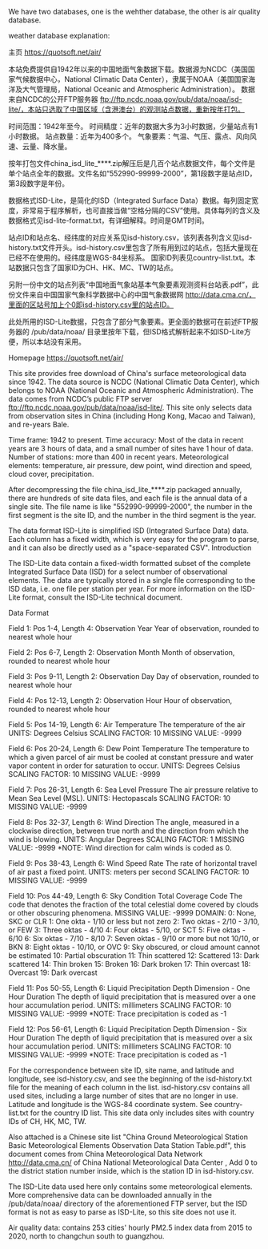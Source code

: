 We have two databases, one is the wehther database, the other is air quality database.

weather database explanation:

主页 https://quotsoft.net/air/


本站免费提供自1942年以来的中国地面气象数据下载。数据源为NCDC（美国国家气候数据中心，National Climatic Data Center），隶属于NOAA（美国国家海洋及大气管理局，National Oceanic and Atmospheric Administration）。 
数据来自NCDC的公开FTP服务器 ftp://ftp.ncdc.noaa.gov/pub/data/noaa/isd-lite/，本站只选取了中国区域（含港澳台）的观测站点数据，重新按年打包。

时间范围：1942年至今。 
时间精度：近年的数据大多为3小时数据，少量站点有1小时数据。 
站点数量：近年为400多个。 
气象要素：气温、气压、露点、风向风速、云量、降水量。 


按年打包文件china_isd_lite_****.zip解压后是几百个站点数据文件，每个文件是单个站点全年的数据。文件名如“552990-99999-2000”，第1段数字是站点ID，第3段数字是年份。 

数据格式ISD-Lite，是简化的ISD（Integrated Surface Data）数据。每列固定宽度，非常易于程序解析，也可直接当做“空格分隔的CSV”使用。具体每列的含义及数据格式见isd-lite-format.txt，有详细解释。时间是GMT时间。

站点ID和站点名、经纬度的对应关系见isd-history.csv，该列表各列含义见isd-history.txt文件开头。isd-history.csv里包含了所有用到过的站点，包括大量现在已经不在使用的。经纬度是WGS-84坐标系。
国家ID列表见country-list.txt。本站数据只包含了国家ID为CH、HK、MC、TW的站点。

另附一份中文的站点列表“中国地面气象站基本气象要素观测资料台站表.pdf”，此份文件来自中国国家气象科学数据中心的中国气象数据网 http://data.cma.cn/，里面的区站号加上个0即isd-history.csv里的站点ID。

此处所用的ISD-Lite数据，只包含了部分气象要素。更全面的数据可在前述FTP服务器的 /pub/data/noaa/ 目录里按年下载，但ISD格式解析起来不如ISD-Lite方便，所以本站没有采用。 



Homepage https://quotsoft.net/air/

This site provides free download of China's surface meteorological data since 1942. The data source is NCDC (National Climatic Data Center), which belongs to NOAA (National Oceanic and Atmospheric Administration). The data comes from NCDC’s public FTP server ftp://ftp.ncdc.noaa.gov/pub/data/noaa/isd-lite/. This site only selects data from observation sites in China (including Hong Kong, Macao and Taiwan), and re-years Bale.

Time frame: 1942 to present. 
Time accuracy: Most of the data in recent years are 3 hours of data, and a small number of sites have 1 hour of data. 
Number of stations: more than 400 in recent years. 
Meteorological elements: temperature, air pressure, dew point, wind direction and speed, cloud cover, precipitation.

After decompressing the file china_isd_lite_****.zip packaged annually, there are hundreds of site data files, and each file is the annual data of a single site. The file name is like "552990-99999-2000", the number in the first segment is the site ID, and the number in the third segment is the year.

The data format ISD-Lite is simplified ISD (Integrated Surface Data) data. Each column has a fixed width, which is very easy for the program to parse, and it can also be directly used as a "space-separated CSV". 
Introduction

The ISD-Lite data contain a fixed-width formatted subset of the complete Integrated Surface Data (ISD) for a select number of observational elements.  The data are typically stored in a single file corresponding to the ISD data, i.e. one file per station per year.  For more information on the ISD-Lite format, consult the ISD-Lite technical document.

Data Format

Field 1: Pos 1-4, Length 4: Observation Year
Year of observation, rounded to nearest whole hour

Field 2: Pos 6-7, Length 2: Observation Month
Month of observation, rounded to nearest whole hour

Field 3: Pos 9-11, Length 2: Observation Day
Day of observation, rounded to nearest whole hour

Field 4: Pos 12-13, Length 2: Observation Hour
Hour of observation, rounded to nearest whole hour

Field 5: Pos 14-19, Length 6:  Air Temperature
The temperature of the air
UNITS:  Degrees Celsius
SCALING FACTOR: 10
MISSING VALUE: -9999

Field 6: Pos 20-24, Length 6: Dew Point Temperature
The temperature to which a given parcel of air must be cooled at constant pressure and water vapor content in order for saturation to occur.
UNITS: Degrees Celsius
SCALING FACTOR: 10
MISSING VALUE: -9999

Field 7: Pos 26-31, Length 6: Sea Level Pressure
The air pressure relative to Mean Sea Level (MSL).
UNITS:  Hectopascals
SCALING FACTOR: 10
MISSING VALUE: -9999

Field 8: Pos 32-37, Length 6: Wind Direction
The angle, measured in a clockwise direction, between true north and the direction from which the wind is blowing.
UNITS: Angular Degrees
SCALING FACTOR: 1
MISSING VALUE: -9999
*NOTE:  Wind direction for calm winds is coded as 0.

 
Field 9: Pos 38-43, Length 6: Wind Speed Rate
The rate of horizontal travel of air past a fixed point.
UNITS: meters per second
SCALING FACTOR: 10
MISSING VALUE: -9999

Field 10: Pos 44-49, Length 6: Sky Condition Total Coverage Code
The code that denotes the fraction of the total celestial dome covered by clouds or other obscuring phenomena.
MISSING VALUE: -9999
DOMAIN:
 0: None, SKC or CLR
 1: One okta - 1/10 or less but not zero
 2: Two oktas - 2/10 - 3/10, or FEW
 3: Three oktas - 4/10
 4: Four oktas - 5/10, or SCT
 5: Five oktas - 6/10
 6: Six oktas - 7/10 - 8/10
 7: Seven oktas - 9/10 or more but not 10/10, or BKN
 8: Eight oktas - 10/10, or OVC
 9: Sky obscured, or cloud amount cannot be estimated
10: Partial obscuration
11: Thin scattered
12: Scattered
13: Dark scattered
14: Thin broken
15: Broken
16: Dark broken
17: Thin overcast
18: Overcast
19: Dark overcast

Field 11: Pos 50-55, Length 6: Liquid Precipitation Depth Dimension - One Hour Duration
The depth of liquid precipitation that is measured over a one hour accumulation period.
UNITS: millimeters
SCALING FACTOR: 10
MISSING VALUE: -9999
*NOTE:  Trace precipitation is coded as -1

Field 12: Pos 56-61, Length 6: Liquid Precipitation Depth Dimension - Six Hour Duration
The depth of liquid precipitation that is measured over a six hour accumulation period.
UNITS: millimeters
SCALING FACTOR: 10
MISSING VALUE: -9999
*NOTE:  Trace precipitation is coded as -1



For the correspondence between site ID, site name, and latitude and longitude, see isd-history.csv, and see the beginning of the isd-history.txt file for the meaning of each column in the list. isd-history.csv contains all used sites, including a large number of sites that are no longer in use. Latitude and longitude is the WGS-84 coordinate system. See country-list.txt for the country ID list. This site data only includes sites with country IDs of CH, HK, MC, TW.

Also attached is a Chinese site list "China Ground Meteorological Station Basic Meteorological Elements Observation Data Station Table.pdf", this document comes from China Meteorological Data Network http://data.cma.cn/ of China National Meteorological Data Center , Add 0 to the district station number inside, which is the station ID in isd-history.csv.

The ISD-Lite data used here only contains some meteorological elements. More comprehensive data can be downloaded annually in the /pub/data/noaa/ directory of the aforementioned FTP server, but the ISD format is not as easy to parse as ISD-Lite, so this site does not use it.

Air quality data:
 contains 253 cities' hourly PM2.5 index data from 2015 to 2020, north to changchun south to guangzhou.


